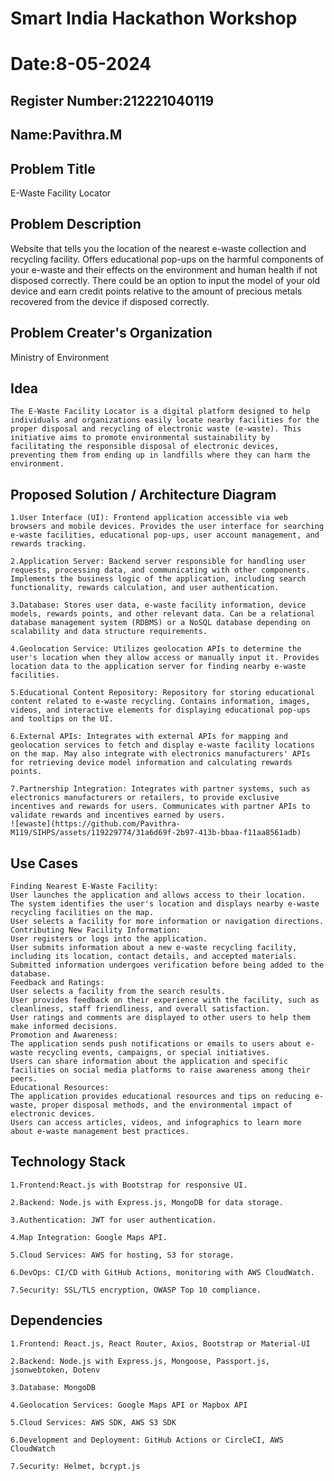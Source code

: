# Smart India Hackathon Workshop
# Date:8-05-2024
## Register Number:212221040119
## Name:Pavithra.M
## Problem Title
E-Waste Facility Locator
## Problem Description
Website that tells you the location of the nearest e-waste collection and recycling facility. Offers educational pop-ups on the harmful components of your e-waste and their effects on the environment and human health if not disposed correctly. There could be an option to input the model of your old device and earn credit points relative to the amount of precious metals recovered from the device if disposed correctly.
## Problem Creater's Organization
Ministry of Environment

## Idea
```
The E-Waste Facility Locator is a digital platform designed to help individuals and organizations easily locate nearby facilities for the proper disposal and recycling of electronic waste (e-waste). This initiative aims to promote environmental sustainability by facilitating the responsible disposal of electronic devices, preventing them from ending up in landfills where they can harm the environment.
```

## Proposed Solution / Architecture Diagram
```
1.User Interface (UI): Frontend application accessible via web browsers and mobile devices. Provides the user interface for searching e-waste facilities, educational pop-ups, user account management, and rewards tracking.

2.Application Server: Backend server responsible for handling user requests, processing data, and communicating with other components. Implements the business logic of the application, including search functionality, rewards calculation, and user authentication.

3.Database: Stores user data, e-waste facility information, device models, rewards points, and other relevant data. Can be a relational database management system (RDBMS) or a NoSQL database depending on scalability and data structure requirements.

4.Geolocation Service: Utilizes geolocation APIs to determine the user's location when they allow access or manually input it. Provides location data to the application server for finding nearby e-waste facilities.

5.Educational Content Repository: Repository for storing educational content related to e-waste recycling. Contains information, images, videos, and interactive elements for displaying educational pop-ups and tooltips on the UI.

6.External APIs: Integrates with external APIs for mapping and geolocation services to fetch and display e-waste facility locations on the map. May also integrate with electronics manufacturers' APIs for retrieving device model information and calculating rewards points.

7.Partnership Integration: Integrates with partner systems, such as electronics manufacturers or retailers, to provide exclusive incentives and rewards for users. Communicates with partner APIs to validate rewards and incentives earned by users.
![ewaste](https://github.com/Pavithra-M119/SIHPS/assets/119229774/31a6d69f-2b97-413b-bbaa-f11aa8561adb)
```

## Use Cases
```
Finding Nearest E-Waste Facility:
User launches the application and allows access to their location.
The system identifies the user's location and displays nearby e-waste recycling facilities on the map.
User selects a facility for more information or navigation directions.
Contributing New Facility Information:
User registers or logs into the application.
User submits information about a new e-waste recycling facility, including its location, contact details, and accepted materials.
Submitted information undergoes verification before being added to the database.
Feedback and Ratings:
User selects a facility from the search results.
User provides feedback on their experience with the facility, such as cleanliness, staff friendliness, and overall satisfaction.
User ratings and comments are displayed to other users to help them make informed decisions.
Promotion and Awareness:
The application sends push notifications or emails to users about e-waste recycling events, campaigns, or special initiatives.
Users can share information about the application and specific facilities on social media platforms to raise awareness among their peers.
Educational Resources:
The application provides educational resources and tips on reducing e-waste, proper disposal methods, and the environmental impact of electronic devices.
Users can access articles, videos, and infographics to learn more about e-waste management best practices.
```

## Technology Stack
```
1.Frontend:React.js with Bootstrap for responsive UI.

2.Backend: Node.js with Express.js, MongoDB for data storage.

3.Authentication: JWT for user authentication.

4.Map Integration: Google Maps API.

5.Cloud Services: AWS for hosting, S3 for storage.

6.DevOps: CI/CD with GitHub Actions, monitoring with AWS CloudWatch.

7.Security: SSL/TLS encryption, OWASP Top 10 compliance.
```

## Dependencies
```
1.Frontend: React.js, React Router, Axios, Bootstrap or Material-UI

2.Backend: Node.js with Express.js, Mongoose, Passport.js, jsonwebtoken, Dotenv

3.Database: MongoDB

4.Geolocation Services: Google Maps API or Mapbox API

5.Cloud Services: AWS SDK, AWS S3 SDK

6.Development and Deployment: GitHub Actions or CircleCI, AWS CloudWatch

7.Security: Helmet, bcrypt.js
```
